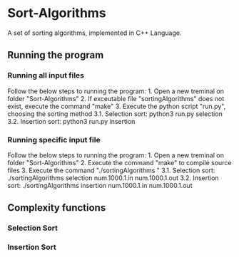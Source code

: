 # Sort-Algorithms
A set of sorting algorithms, implemented in C++ Language.

## Running the program

### Running all input files
Follow the below steps to running the program:
	1. Open a new treminal on folder "Sort-Algorithms"
	2. If exceutable file "sortingAlgorithms" does not exist, execute the command "make"
	3. Execute the python script "run.py", choosing the sorting method
		3.1. Selection sort: python3 run.py selection
		3.2. Insertion sort: python3 run.py insertion 

### Running specific input file
Follow the below steps to running the program:
	1. Open a new treminal on folder "Sort-Algorithms"
	2. Execute the command "make" to compile source files 
	3. Execute the command "./sortingAlgorithms <method> <inputFile> <outputFile>"
		3.1. Selection sort: ./sortingAlgorithms selection num.1000.1.in num.1000.1.out 
		3.2. Insertion sort: ./sortingAlgorithms insertion num.1000.1.in num.1000.1.out

## Complexity functions

### Selection Sort

### Insertion Sort 
